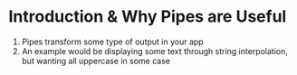 # Introduction & Why Pipes are Useful
01. Pipes transform some type of output in your app
02. An example would be displaying some text through string interpolation, but wanting all uppercase in some case